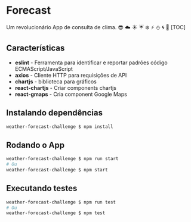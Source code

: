 # Forecast

Um revolucionário App de consulta de clima. :sunglasses:
:cloud: :sunny: :umbrella: :snowflake: :zap: :snowman: :cyclone: :foggy:
[TOC]


## Características

* **eslint**  - Ferramenta para identificar e reportar padrões código  ECMAScript/JavaScript
* **axios** - Cliente HTTP para requisições de API
* **chartjs** - biblioteca para gráficos
* **react-chartjs** - Criar components chartjs
* **react-gmaps** - Cria component Google Maps

## Instalando dependências

```bash
weather-forecast-challenge $ npm install
```



## Rodando o App

```bash
weather-forecast-challenge $ npm run start
# Ou
weather-forecast-challenge $ npm start
```



## Executando testes

```bash
weather-forecast-challenge $ npm run test
# Ou
weather-forecast-challenge $ npm test
```
